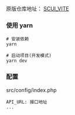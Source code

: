 原版仓库地址： [SCUI_VITE](https://gitee.com/maocat/scui_vite)

### 使用 yarn
```
# 安装依赖
yarn

# 启动项目(开发模式)
yarn dev
```

### 配置

src/config/index.php
```
API_URL: 接口地址
...
```
